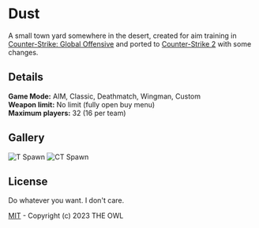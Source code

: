 # Dust
A small town yard somewhere in the desert, created for aim training in [Counter-Strike: Global Offensive](https://en.wikipedia.org/wiki/Counter-Strike:_Global_Offensive) and ported to [Counter-Strike 2](https://store.steampowered.com/app/730) with some changes.

## Details
**Game Mode:** AIM, Classic, Deathmatch, Wingman, Custom
<br> **Weapon limit:** No limit (fully open buy menu)
<br> **Maximum players:** 32 (16 per team)

## Gallery
![T Spawn](https://github.com/user-attachments/assets/4b21d37f-8dbd-4259-8af0-f166c6c82736)
![CT Spawn](https://github.com/user-attachments/assets/a451c73f-f675-41c0-824d-fc1f133d7673)


## License
Do whatever you want. I don't care.

[MIT](LICENSE) - Copyright (c) 2023 THE OWL
